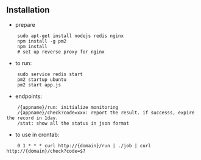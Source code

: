 Installation
------------
- prepare
```
    sudo apt-get install nodejs redis nginx
    npm install -g pm2
    npm install
    # set up reverse proxy for nginx
```
- to run:
```
    sudo service redis start
    pm2 startup ubuntu
    pm2 start app.js
```
- endpoints:
```
    /{appname}/run: initialize monitoring
    /{appname}/check?code=xxx: report the result. if successs, expire the record in 1day.
    /stat: show all the status in json format
```
- to use in crontab:
```
    0 1 * * * curl http://{domain}/run | ./job | curl http://{domain}/check?code=$?
```

